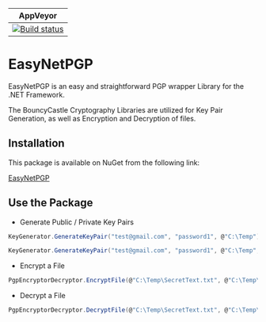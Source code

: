 |AppVeyor|
|--------|
|[![Build status](https://ci.appveyor.com/api/projects/status/1yrq30re0bctbjvm?svg=true)](https://ci.appveyor.com/project/davisb10/easynetpgp)|

 
 # EasyNetPGP

EasyNetPGP is an easy and straightforward PGP wrapper Library for the .NET Framework.

The BouncyCastle Cryptography Libraries are utilized for Key Pair Generation, as well as Encryption and Decryption of files.

## Installation

This package is available on NuGet from the following link:

[EasyNetPGP](https://www.nuget.org/packages/EasyNetPGP/)

## Use the Package

* Generate Public / Private Key Pairs
``` csharp
KeyGenerator.GenerateKeyPair("test@gmail.com", "password1", @"C:\Temp");

KeyGenerator.GenerateKeyPair("test@gmail.com", "password1", @"C:\Temp", "private.asc", "public.asc");
```

* Encrypt a File
``` csharp
PgpEncryptorDecryptor.EncryptFile(@"C:\Temp\SecretText.txt", @"C:\Temp\PlainText.txt", @"C:\Temp\public.asc");
```

* Decrypt a File
``` csharp
PgpEncryptorDecryptor.DecryptFile(@"C:\Temp\SecretText.txt", @"C:\Temp\public.asc", "password1", @"C:\Temp\PlainText.txt");
``` 

